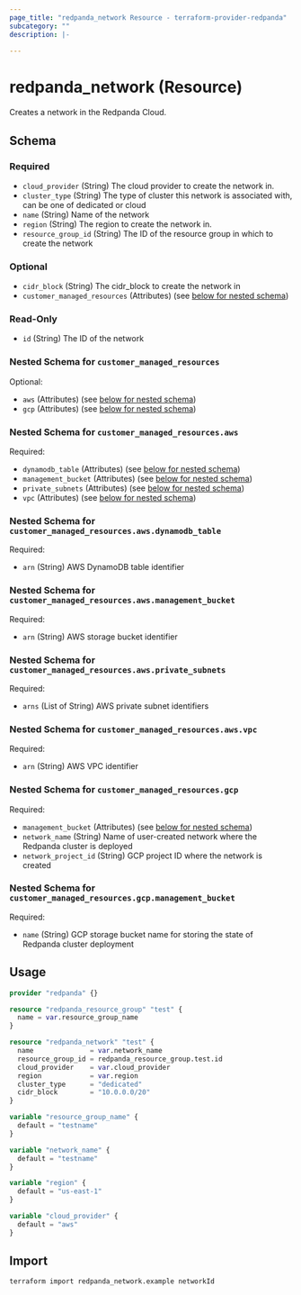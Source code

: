 ```yaml
---
page_title: "redpanda_network Resource - terraform-provider-redpanda"
subcategory: ""
description: |-
  
---
```


# redpanda_network (Resource)



Creates a network in the Redpanda Cloud.

<!-- schema generated by tfplugindocs -->
## Schema

### Required

- `cloud_provider` (String) The cloud provider to create the network in.
- `cluster_type` (String) The type of cluster this network is associated with, can be one of dedicated or cloud
- `name` (String) Name of the network
- `region` (String) The region to create the network in.
- `resource_group_id` (String) The ID of the resource group in which to create the network

### Optional

- `cidr_block` (String) The cidr_block to create the network in
- `customer_managed_resources` (Attributes) (see [below for nested schema](#nestedatt--customer_managed_resources))

### Read-Only

- `id` (String) The ID of the network

<a id="nestedatt--customer_managed_resources"></a>
### Nested Schema for `customer_managed_resources`

Optional:

- `aws` (Attributes) (see [below for nested schema](#nestedatt--customer_managed_resources--aws))
- `gcp` (Attributes) (see [below for nested schema](#nestedatt--customer_managed_resources--gcp))

<a id="nestedatt--customer_managed_resources--aws"></a>
### Nested Schema for `customer_managed_resources.aws`

Required:

- `dynamodb_table` (Attributes) (see [below for nested schema](#nestedatt--customer_managed_resources--aws--dynamodb_table))
- `management_bucket` (Attributes) (see [below for nested schema](#nestedatt--customer_managed_resources--aws--management_bucket))
- `private_subnets` (Attributes) (see [below for nested schema](#nestedatt--customer_managed_resources--aws--private_subnets))
- `vpc` (Attributes) (see [below for nested schema](#nestedatt--customer_managed_resources--aws--vpc))

<a id="nestedatt--customer_managed_resources--aws--dynamodb_table"></a>
### Nested Schema for `customer_managed_resources.aws.dynamodb_table`

Required:

- `arn` (String) AWS DynamoDB table identifier


<a id="nestedatt--customer_managed_resources--aws--management_bucket"></a>
### Nested Schema for `customer_managed_resources.aws.management_bucket`

Required:

- `arn` (String) AWS storage bucket identifier


<a id="nestedatt--customer_managed_resources--aws--private_subnets"></a>
### Nested Schema for `customer_managed_resources.aws.private_subnets`

Required:

- `arns` (List of String) AWS private subnet identifiers


<a id="nestedatt--customer_managed_resources--aws--vpc"></a>
### Nested Schema for `customer_managed_resources.aws.vpc`

Required:

- `arn` (String) AWS VPC identifier



<a id="nestedatt--customer_managed_resources--gcp"></a>
### Nested Schema for `customer_managed_resources.gcp`

Required:

- `management_bucket` (Attributes) (see [below for nested schema](#nestedatt--customer_managed_resources--gcp--management_bucket))
- `network_name` (String) Name of user-created network where the Redpanda cluster is deployed
- `network_project_id` (String) GCP project ID where the network is created

<a id="nestedatt--customer_managed_resources--gcp--management_bucket"></a>
### Nested Schema for `customer_managed_resources.gcp.management_bucket`

Required:

- `name` (String) GCP storage bucket name for storing the state of Redpanda cluster deployment

## Usage

```terraform
provider "redpanda" {}

resource "redpanda_resource_group" "test" {
  name = var.resource_group_name
}

resource "redpanda_network" "test" {
  name              = var.network_name
  resource_group_id = redpanda_resource_group.test.id
  cloud_provider    = var.cloud_provider
  region            = var.region
  cluster_type      = "dedicated"
  cidr_block        = "10.0.0.0/20"
}

variable "resource_group_name" {
  default = "testname"
}

variable "network_name" {
  default = "testname"
}

variable "region" {
  default = "us-east-1"
}

variable "cloud_provider" {
  default = "aws"
}
```

## Import

```shell
terraform import redpanda_network.example networkId
```